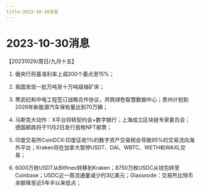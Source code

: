 ```yaml
---
title:2023-10-30消息
---
```

# 2023-10-30消息
【20231029/周日/九月十五】

1. 俄央行将基准利率上调200个基点至15%；

2. 我国发现一批万吨至十万吨级铀矿床；

3. 寒武纪和中电工程签订战略合作协议，共筑绿色智慧数据中心；贵州计划到2026年新能源汽车保有量达到70万辆；

4. 马斯克大动作：X平台将转型约会+数字银行；上海成立区块链专家委员会；德国邮政将于11月2日发行首枚NFT邮票；

5. 印度交易所CoinDCX:印度征收1%的数字资产交易税会导致95%的交易流向海外平台；Kraken将在加拿大暂停USDT、DAI、WBTC、WETH和WAXL交易；

6. 6000万枚USDT从Bitfinex转移到Kraken；8750万枚USDC从钱包转至Coinbase；USDC近一周流通量减少约3亿美元；Glassnode：交易所比特币余额降至近5年半以来低点；